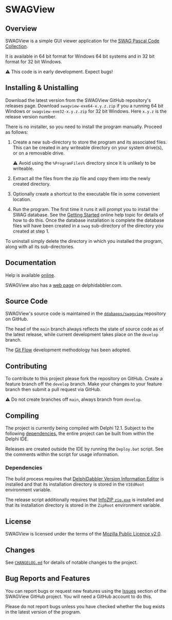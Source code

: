 # SWAGView

## Overview

SWAGView is a simple GUI viewer application for the [SWAG Pascal Code Collection](https://github.com/delphidabbler/swag).

It is available in 64 bit format for Windows 64 bit systems and in 32 bit format for 32 bit Windows.

⚠️ This code is in early development. Expect bugs!

## Installing & Unistalling

Download the latest version from the SWAGView GitHub repository's releases page. Download `swagview-exe64-x.y.z.zip` if you a running 64 bit Windows or `swagview-exe32-x.y.z.zip` for 32 bit Windows. Here `x.y.z` is the release version number.

There is no installer, so you need to install the program manually. Proceed as follows:

1. Create a new sub-directory to store the program and its associated files. This can be created in any writeable directory on your system drive(s), or on a removable drive.

    ⚠️ Avoid using the `%ProgramFiles%` directory since it is unlikely to be writeable.

2. Extract all the files from the zip file and copy them into the newly created directory.

3. Optionally create a shortcut to the executable file in some convenient location.

4. Run the program. The first time it runs it will prompt you to install the SWAG database. See the [Getting Started](https://delphidabbler.com/help/swagview/0.0/getting-started) online help topic for details of how to do this. Once the database installation is complete the database files will have been created in a `swag` sub-directory of the directory you created at step 1.

To uninstall simply delete the directory in which you installed the program, along with all its sub-directories.

## Documentation

Help is available [online](https://delphidabbler.com/help/swagview/0.0/).

SWAGView also has a [web page](https://delphidabbler.com/software/swagview) on delphidabbler.com.

## Source Code

SWAGView's source code is maintained in the [`ddabapps/swagview`](https://github.com/ddabapps/swagview) repository on GitHub.

The head of the `main` branch always reflects the state of source code as of the latest release, while current development takes place on the `develop` branch.

The [Git Flow](https://nvie.com/posts/a-successful-git-branching-model/) development methodology has been adopted.

## Contributing

To contribute to this project please fork the repository on GitHub. Create a feature branch off the `develop` branch. Make your changes to your feature branch then submit a pull request via GitHub.

⚠️ Do not create branches off `main`, always branch from `develop`.

## Compiling

The project is currently being compiled with Delphi 12.1. Subject to the following [dependencies](#dependencies), the entire project can be built from within the Delphi IDE.

Releases are created outside the IDE by running the `Deploy.bat` script. See the comments within the script for usage information.

### Dependencies

The build process requires that [DelphiDabbler Version Information Editor](https://delphidabbler.com/software/vied) is installed and that its installation directory is stored in the `VIEdRoot` environment variable.

The release script additionally requires that [InfoZIP `zip.exe`](https://delphidabbler.com/extras/info-zip) is installed and that its installation directory is stored in the `ZipRoot` environment variable. 

## License

SWAGView is licensed under the terms of the [Mozilla Public Licence v2.0](https://www.mozilla.org/MPL/2.0/).

## Changes

See [`CHANGELOG.md`](https://github.com/ddabapps/swagview/blob/main/CHANGELOG.md) for details of notable changes to the project.

## Bug Reports and Features

You can report bugs or request new features using the [Issues](https://github.com/ddabapps/swagview/issues) section of the SWAGView GitHub project. You will need a GitHub account to do this.

Please do not report bugs unless you have checked whether the bug exists in the latest version of the program.
